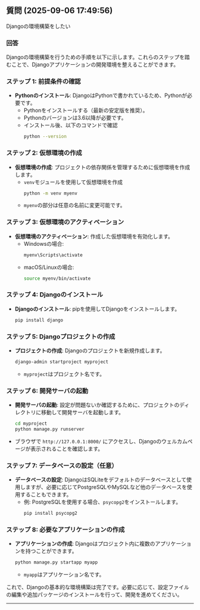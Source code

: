 ## 質問 (2025-09-06 17:49:56)
Djangoの環境構築をしたい

### 回答
Djangoの環境構築を行うための手順を以下に示します。これらのステップを踏むことで、Djangoアプリケーションの開発環境を整えることができます。

### ステップ 1: 前提条件の確認
- **Pythonのインストール**: DjangoはPythonで書かれているため、Pythonが必要です。
  - Pythonをインストールする（最新の安定版を推奨）。
  - Pythonのバージョンは3.6以降が必要です。
  - インストール後、以下のコマンドで確認
    ```bash
    python --version
    ```

### ステップ 2: 仮想環境の作成
- **仮想環境の作成**: プロジェクトの依存関係を管理するために仮想環境を作成します。
  - `venv`モジュールを使用して仮想環境を作成
    ```bash
    python -m venv myenv
    ```
  - `myenv`の部分は任意の名前に変更可能です。

### ステップ 3: 仮想環境のアクティベーション
- **仮想環境のアクティベーション**: 作成した仮想環境を有効化します。
  - Windowsの場合:
    ```bash
    myenv\Scripts\activate
    ```
  - macOS/Linuxの場合:
    ```bash
    source myenv/bin/activate
    ```

### ステップ 4: Djangoのインストール
- **Djangoのインストール**: pipを使用してDjangoをインストールします。
  ```bash
  pip install django
  ```

### ステップ 5: Djangoプロジェクトの作成
- **プロジェクトの作成**: Djangoのプロジェクトを新規作成します。
  ```bash
  django-admin startproject myproject
  ```
  - `myproject`はプロジェクト名です。

### ステップ 6: 開発サーバの起動
- **開発サーバの起動**: 設定が問題ないか確認するために、プロジェクトのディレクトリに移動して開発サーバを起動します。
  ```bash
  cd myproject
  python manage.py runserver
  ```
- ブラウザで `http://127.0.0.1:8000/` にアクセスし、Djangoのウェルカムページが表示されることを確認します。

### ステップ 7: データベースの設定（任意）
- **データベースの設定**: DjangoはSQLiteをデフォルトのデータベースとして使用しますが、必要に応じてPostgreSQLやMySQLなど他のデータベースを使用することもできます。
  - 例: PostgreSQLを使用する場合、`psycopg2`をインストールします。
    ```bash
    pip install psycopg2
    ```

### ステップ 8: 必要なアプリケーションの作成
- **アプリケーションの作成**: Djangoはプロジェクト内に複数のアプリケーションを持つことができます。
  ```bash
  python manage.py startapp myapp
  ```
  - `myapp`はアプリケーション名です。

これで、Djangoの基本的な環境構築は完了です。必要に応じて、設定ファイルの編集や追加パッケージのインストールを行って、開発を進めてください。

---

